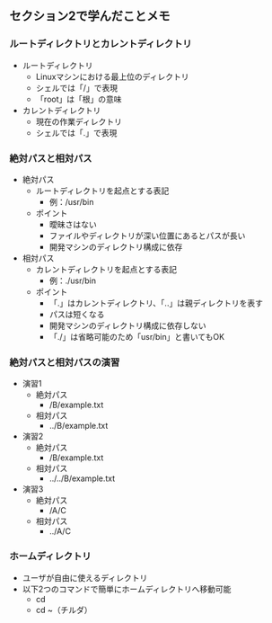 ## セクション2で学んだことメモ

### ルートディレクトリとカレントディレクトリ
* ルートディレクトリ
  * Linuxマシンにおける最上位のディレクトリ
  * シェルでは「/」で表現
  * 「root」は「根」の意味
* カレントディレクトリ
  * 現在の作業ディレクトリ
  * シェルでは「.」で表現

### 絶対パスと相対パス
* 絶対パス
  * ルートディレクトリを起点とする表記
    * 例：/usr/bin
  * ポイント
    * 曖昧さはない
    * ファイルやディレクトリが深い位置にあるとパスが長い
    * 開発マシンのディレクトリ構成に依存
* 相対パス
  * カレントディレクトリを起点とする表記
    * 例：./usr/bin
  * ポイント
    * 「.」はカレントディレクトリ、「..」は親ディレクトリを表す
    * パスは短くなる
    * 開発マシンのディレクトリ構成に依存しない
    * 「./」は省略可能のため「usr/bin」と書いてもOK

### 絶対パスと相対パスの演習
* 演習1
  * 絶対パス
    * /B/example.txt
  * 相対パス
    * ../B/example.txt
* 演習2
  * 絶対パス
    * /B/example.txt
  * 相対パス
    * ../../B/example.txt
* 演習3
  * 絶対パス
    * /A/C
  * 相対パス
    * ../A/C

### ホームディレクトリ
* ユーザが自由に使えるディレクトリ
* 以下2つのコマンドで簡単にホームディレクトリへ移動可能
  * cd
  * cd ~（チルダ）